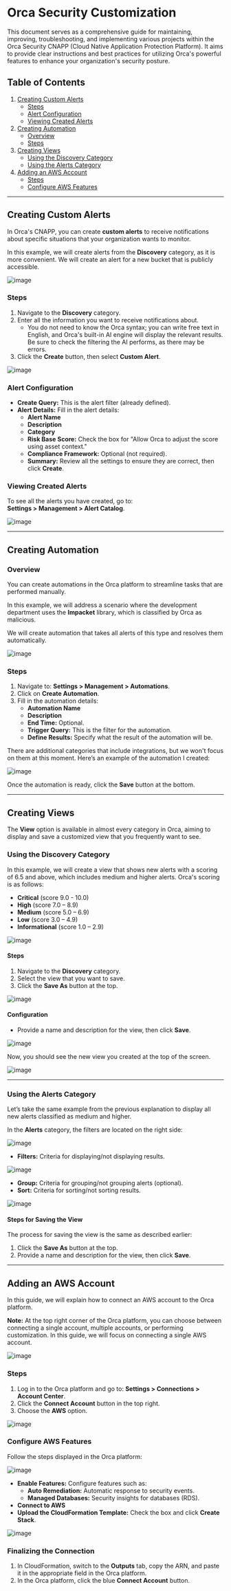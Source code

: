 # Orca Security Customization
This document serves as a comprehensive guide for maintaining, improving, troubleshooting, and implementing various projects within the Orca Security CNAPP (Cloud Native Application Protection Platform). It aims to provide clear instructions and best practices for utilizing Orca's powerful features to enhance your organization's security posture. 


## Table of Contents
1. [Creating Custom Alerts](#creating-custom-alerts)
   - [Steps](#steps)
   - [Alert Configuration](#alert-configuration)
   - [Viewing Created Alerts](#viewing-created-alerts)
2. [Creating Automation](#creating-automation)
   - [Overview](#overview)
   - [Steps](#steps-1)
3. [Creating Views](#creating-views)
   - [Using the Discovery Category](#using-the-discovery-category)
   - [Using the Alerts Category](#using-the-alerts-category)
4. [Adding an AWS Account](#adding-an-aws-account)
   - [Steps](#steps-2)
   - [Configure AWS Features](#configure-aws-features)

---

## Creating Custom Alerts

In Orca's CNAPP, you can create **custom alerts** to receive notifications about specific situations that your organization wants to monitor. 

In this example, we will create alerts from the **Discovery** category, as it is more convenient. We will create an alert for a new bucket that is publicly accessible.

![image](https://github.com/user-attachments/assets/6d7b3991-669a-4550-b02a-4ff155c0711f)

### Steps
1. Navigate to the **Discovery** category.
2. Enter all the information you want to receive notifications about. 
   - You do not need to know the Orca syntax; you can write free text in English, and Orca's built-in AI engine will display the relevant results. Be sure to check the filtering the AI performs, as there may be errors.
3. Click the **Create** button, then select **Custom Alert**.

![image](https://github.com/user-attachments/assets/82a7a48b-d841-4245-9a58-9912a7ee8f2c)

### Alert Configuration
- **Create Query:** This is the alert filter (already defined).
- **Alert Details:** Fill in the alert details:
  - **Alert Name**
  - **Description**
  - **Category**
  - **Risk Base Score:** Check the box for "Allow Orca to adjust the score using asset context."
  - **Compliance Framework:** Optional (not required).
  - **Summary:** Review all the settings to ensure they are correct, then click **Create**.

### Viewing Created Alerts
To see all the alerts you have created, go to:  
**Settings > Management > Alert Catalog**.

![image](https://github.com/user-attachments/assets/5c480f53-c0d3-428a-8645-55731cba3bea)

---

## Creating Automation

### Overview
You can create automations in the Orca platform to streamline tasks that are performed manually.

In this example, we will address a scenario where the development department uses the **Impacket** library, which is classified by Orca as malicious. 

We will create automation that takes all alerts of this type and resolves them automatically.

![image](https://github.com/user-attachments/assets/115d8d81-e373-47f6-9d9d-3fe3cc16a5c0)

### Steps
1. Navigate to: **Settings > Management > Automations**.
2. Click on **Create Automation**.
3. Fill in the automation details:
   - **Automation Name**
   - **Description**
   - **End Time:** Optional.
   - **Trigger Query:** This is the filter for the automation.
   - **Define Results:** Specify what the result of the automation will be.

There are additional categories that include integrations, but we won't focus on them at this moment. Here’s an example of the automation I created:

![image](https://github.com/user-attachments/assets/fb500cc7-6610-4f52-bba6-b950f2a61c5f)

Once the automation is ready, click the **Save** button at the bottom.

---

## Creating Views

The **View** option is available in almost every category in Orca, aiming to display and save a customized view that you frequently want to see.

### Using the Discovery Category
In this example, we will create a view that shows new alerts with a scoring of 6.5 and above, which includes medium and higher alerts. Orca's scoring is as follows:
- **Critical** (score 9.0 - 10.0)
- **High** (score 7.0 – 8.9)
- **Medium** (score 5.0 – 6.9)
- **Low** (score 3.0 – 4.9)
- **Informational** (score 1.0 – 2.9)

![image](https://github.com/user-attachments/assets/f866168a-f9c7-472f-a27b-a609c5290f27)

#### Steps
1. Navigate to the **Discovery** category.
2. Select the view that you want to save.
3. Click the **Save As** button at the top.

![image](https://github.com/user-attachments/assets/4acf68e6-5def-4287-a1cb-2a174ef2b6d7)

#### Configuration
- Provide a name and description for the view, then click **Save**. 

![image](https://github.com/user-attachments/assets/c93872a6-0b24-4a04-80f6-61af5f6f6004)


Now, you should see the new view you created at the top of the screen.

![image](https://github.com/user-attachments/assets/63fe105f-aa17-4998-bd67-1f277c31eb40)

---

### Using the Alerts Category
Let’s take the same example from the previous explanation to display all new alerts classified as medium and higher.

In the **Alerts** category, the filters are located on the right side:

![image](https://github.com/user-attachments/assets/8e5b590f-6d34-48e9-a36c-3812c78f0f1c)

- **Filters:** Criteria for displaying/not displaying results.

![image](https://github.com/user-attachments/assets/1c17eba7-4287-422a-a040-abfbf119c14a)

- **Group:** Criteria for grouping/not grouping alerts (optional).
- **Sort:** Criteria for sorting/not sorting results.

![image](https://github.com/user-attachments/assets/16dba9c6-a9e2-412c-a9e3-e8f9ac680b5c)

#### Steps for Saving the View
The process for saving the view is the same as described earlier:
1. Click the **Save As** button at the top.
2. Provide a name and description for the view, then click **Save**.

---

## Adding an AWS Account

In this guide, we will explain how to connect an AWS account to the Orca platform.

**Note:** At the top right corner of the Orca platform, you can choose between connecting a single account, multiple accounts, or performing customization. In this guide, we will focus on connecting a single AWS account.

![image](https://github.com/user-attachments/assets/5ef75e8e-922e-40ce-8ff4-84cf824070d3)

### Steps
1. Log in to the Orca platform and go to: **Settings > Connections > Account Center**.
2. Click the **Connect Account** button in the top right.
3. Choose the **AWS** option.

![image](https://github.com/user-attachments/assets/2b37bf34-0de4-4f80-97ec-5a35306df1ba)

### Configure AWS Features
Follow the steps displayed in the Orca platform:

![image](https://github.com/user-attachments/assets/5d39920a-d40e-4e22-a6dc-f6639970842d)

- **Enable Features:** Configure features such as:
  - **Auto Remediation:** Automatic response to security events.
  - **Managed Databases:** Security insights for databases (RDS).
- **Connect to AWS**
- **Upload the CloudFormation Template:** Check the box and click **Create Stack**.

![image](https://github.com/user-attachments/assets/aeed01c7-5ec4-4eb2-86a0-990c824f03c7)

### Finalizing the Connection
1. In CloudFormation, switch to the **Outputs** tab, copy the ARN, and paste it in the appropriate field in the Orca platform.
2. In the Orca platform, click the blue **Connect Account** button.
